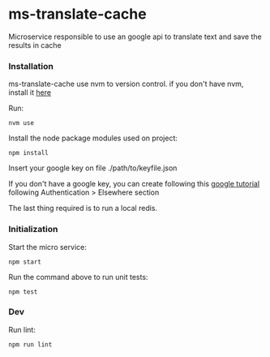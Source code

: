 # ms-translate-cache
Microservice responsible to use an google api to translate text and save the results in cache

### Installation

ms-translate-cache use nvm to version control.
if you don't have nvm, install it [here](https://github.com/creationix/nvm/blob/master/README.md)

Run:

```
nvm use
```
Install the node package modules used on project:
```
npm install
```

Insert your google key on file ./path/to/keyfile.json

If you don't have a google key, you can create following this [google tutorial](https://github.com/GoogleCloudPlatform/google-cloud-node/blob/master/README.md) following Authentication > Elsewhere section

The last thing required is to run a local redis.

### Initialization

Start the micro service:

```
npm start
```

Run the command above to run unit tests:

```
npm test
```


### Dev

Run lint:

```
npm run lint
```